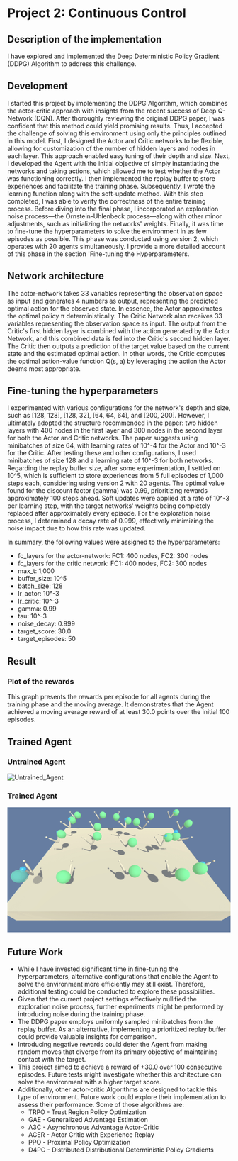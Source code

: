 # Project 2: Continuous Control

## Description of the implementation

I have explored and implemented the Deep Deterministic Policy Gradient (DDPG) Algorithm to address this challenge.

## Development

I started this project by implementing the DDPG Algorithm, which combines the actor-critic approach with insights from the recent success of Deep Q-Network (DQN). After thoroughly reviewing the original DDPG paper, I was confident that this method could yield promising results. Thus, I accepted the challenge of solving this environment using only the principles outlined in this model. First, I designed the Actor and Critic networks to be flexible, allowing for customization of the number of hidden layers and nodes in each layer. This approach enabled easy tuning of their depth and size. Next, I developed the Agent with the initial objective of simply instantiating the networks and taking actions, which allowed me to test whether the Actor was functioning correctly. I then implemented the replay buffer to store experiences and facilitate the training phase. Subsequently, I wrote the learning function along with the soft-update method. With this step completed, I was able to verify the correctness of the entire training process. Before diving into the final phase, I incorporated an exploration noise process—the Ornstein-Uhlenbeck process—along with other minor adjustments, such as initializing the networks' weights. Finally, it was time to fine-tune the hyperparameters to solve the environment in as few episodes as possible. This phase was conducted using version 2, which operates with 20 agents simultaneously. I provide a more detailed account of this phase in the section 'Fine-tuning the Hyperparameters.

## Network architecture

The actor-network takes 33 variables representing the observation space as input and generates 4 numbers as output, representing the predicted optimal action for the observed state. In essence, the Actor approximates the optimal policy π deterministically. The Critic Network also receives 33 variables representing the observation space as input. The output from the Critic's first hidden layer is combined with the action generated by the Actor Network, and this combined data is fed into the Critic's second hidden layer. The Critic then outputs a prediction of the target value based on the current state and the estimated optimal action. In other words, the Critic computes the optimal action-value function Q(s, a) by leveraging the action the Actor deems most appropriate.

## Fine-tuning the hyperparameters

I experimented with various configurations for the network's depth and size, such as [128, 128], [128, 32], [64, 64, 64], and [200, 200]. However, I ultimately adopted the structure recommended in the paper: two hidden layers with 400 nodes in the first layer and 300 nodes in the second layer for both the Actor and Critic networks. The paper suggests using minibatches of size 64, with learning rates of 10^-4 for the Actor and 10^-3 for the Critic. After testing these and other configurations, I used minibatches of size 128 and a learning rate of 10^-3 for both networks. Regarding the replay buffer size, after some experimentation, I settled on 10^5, which is sufficient to store experiences from 5 full episodes of 1,000 steps each, considering using version 2 with 20 agents. The optimal value found for the discount factor (gamma) was 0.99, prioritizing rewards approximately 100 steps ahead. Soft updates were applied at a rate of 10^-3 per learning step, with the target networks' weights being completely replaced after approximately every episode. For the exploration noise process, I determined a decay rate of 0.999, effectively minimizing the noise impact due to how this rate was updated.

In summary, the following values were assigned to the hyperparameters:

* fc_layers for the actor-network: FC1: 400 nodes, FC2: 300 nodes
* fc_layers for the critic network: FC1: 400 nodes, FC2: 300 nodes
* max_t: 1,000
* buffer_size: 10^5
* batch_size: 128
* lr_actor: 10^-3
* lr_critic: 10^-3
* gamma: 0.99
* tau: 10^-3
* noise_decay: 0.999
* target_score: 30.0
* target_episodes: 50

## Result
### Plot of the rewards

This graph presents the rewards per episode for all agents during the training phase and the moving average. It demonstrates that the Agent achieved a moving average reward of at least 30.0 points over the initial 100 episodes.

## Trained Agent

### Untrained Agent

![Untrained_Agent](https://github.com/1Px-Vision/Advanced-Deep-Reinforcement-Learning-Solutions/blob/main/Project%20%20Continuous_Control/untrained_agent.gif)

### Trained Agent

![Trained_Agent](https://github.com/1Px-Vision/Advanced-Deep-Reinforcement-Learning-Solutions/blob/main/Project%20%20Continuous_Control/trained_agent.gif)

## Future Work

* While I have invested significant time in fine-tuning the hyperparameters, alternative configurations that enable the Agent to solve the environment more efficiently may still exist. Therefore, additional testing could be conducted to explore these possibilities.
* Given that the current project settings effectively nullified the exploration noise process, further experiments might be performed by introducing noise during the training phase.
* The DDPG paper employs uniformly sampled minibatches from the replay buffer. As an alternative, implementing a prioritized replay buffer could provide valuable insights for comparison.
* Introducing negative rewards could deter the Agent from making random moves that diverge from its primary objective of maintaining contact with the target.
* This project aimed to achieve a reward of +30.0 over 100 consecutive episodes. Future tests might investigate whether this architecture can solve the environment with a higher target score.
* Additionally, other actor-critic Algorithms are designed to tackle this type of environment. Future work could explore their implementation to assess their performance. Some of those algorithms are:
   * TRPO - Trust Region Policy Optimization
   * GAE - Generalized Advantage Estimation
   *  A3C - Asynchronous Advantage Actor-Critic
   * ACER - Actor Critic with Experience Replay
   * PPO - Proximal Policy Optimization
   * D4PG - Distributed Distributional Deterministic Policy Gradients
  
  
